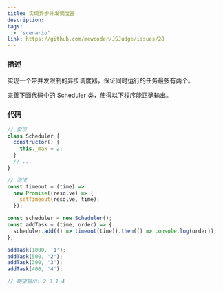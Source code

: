 ```yaml
---
title: 实现异步并发调度器
description:
tags:
  - 'scenario'
link: https://github.com/mewcoder/JSJudge/issues/28
---
```


### 描述

实现一个带并发限制的异步调度器，保证同时运行的任务最多有两个。

完善下面代码中的 Scheduler 类，使得以下程序能正确输出。

### 代码

```js
// 实现
class Scheduler {
  constructor() {
    this._max = 2;
  }
  // ...
}

// 测试
const timeout = (time) =>
  new Promise((resolve) => {
    setTimeout(resolve, time);
  });

const scheduler = new Scheduler();
const addTask = (time, order) => {
  scheduler.add(() => timeout(time)).then(() => console.log(order));
};

addTask(1000, '1');
addTask(500, '2');
addTask(300, '3');
addTask(400, '4');

// 期望输出: 2 3 1 4
```
